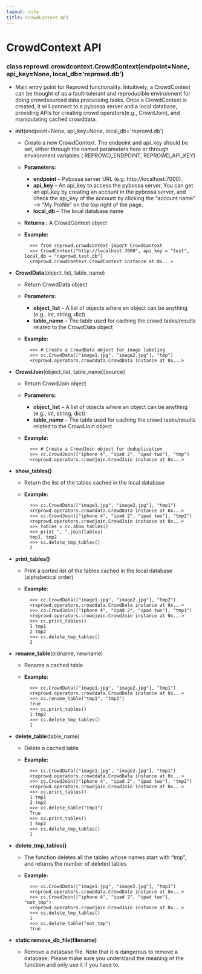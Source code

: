 ```yaml
---
layout: site
title: CrowdContext API
---
```

# CrowdContext API

### class reprowd.crowdcontext.CrowdContext(endpoint=None, api_key=None, local_db='reprowd.db')

* Main entry point for Reprowd functionality. Intuitively, a CrowdContext can be thought of as a fault-tolerant and reproducible environment for doing crowdsourced data processing tasks. Once a CrowdContext is created, it will connect to a pybossa server and a local database, providing APIs for creating crowd operators(e.g., CrowdJoin), and manipulating cached crowddata.

* **__init__**(endpoint=None, api_key=None, local_db='reprowd.db')
    * Create a new CrowdContext. The endpoint and api_key should be set, either through the named parameters here or through environment variables ( REPROWD_ENDPOINT, REPROWD_API_KEY)
    * **Parameters:**
      * **endpoint** – Pybossa server URL (e.g. http://localhost:7000).
      * **api_key** – An api_key to access the pybossa server. You can get an api_key by creating an account in the pybossa server, and check the api_key of the account by clicking the “account name” –> “My Profile” on the top right of the page.
      * **local_db** – The local database name
    * **Returns :** A CrowdContext object
    * **Example:**
		    
		    >>> from reprowd.crowdcontext import CrowdContext
			>>> CrowdContext("http://localhost:7000", api_key = "test", local_db = "reprowd.test.db")
			<reprowd.crowdcontext.CrowdContext instance at 0x...>

* **CrowdData**(object_list, table_name)
    * Return CrowdData object
    * **Parameters:**
      * **object_list** – A list of objects where an object can be anything (e.g., int, string, dict)
      * **table_name** – The table used for caching the crowd tasks/results related to the CrowdData object
    * **Example:**
    
		    >>> # Create a CrowdData object for image labeling
	        >>> cc.CrowdData(["image1.jpg", "image2.jpg"], "tmp")   
	        <reprowd.operators.crowddata.CrowdData instance at 0x...>

* **CrowdJoin**(object_list, table_name)[source]
    * Return CrowdJoin object
    * **Parameters:**
      * **object_list** – A list of objects where an object can be anything (e.g., int, string, dict)
      * **table_name** – The table used for caching the crowd tasks/results related to the CrowdJoin object
    * **Example:**

	        >>> # Create a CrowdJoin object for deduplication
	        >>> cc.CrowdJoin(["iphone 4", "ipad 2", "ipad two"], "tmp")
	        <reprowd.operators.crowdjoin.CrowdJoin instance at 0x...>

* **show_tables()**
    * Return the list of the tables cached in the local database
    * **Example:**

	        >>> cc.CrowdData(["image1.jpg", "image2.jpg"], "tmp1")
	        <reprowd.operators.crowddata.CrowdData instance at 0x...>
	        >>> cc.CrowdJoin(["iphone 4", "ipad 2", "ipad two"], "tmp2")
	        <reprowd.operators.crowdjoin.CrowdJoin instance at 0x...>
	        >>> tables = cc.show_tables()
	        >>> print ", ".join(tables)
	        tmp1, tmp2
	        >>> cc.delete_tmp_tables()
	        2

* **print_tables()**
    * Print a sorted list of the tables cached in the local database (alphabetical order)
    * **Example:**

	        >>> cc.CrowdData(["image1.jpg", "image2.jpg"], "tmp2")
	        <reprowd.operators.crowddata.CrowdData instance at 0x...>
	        >>> cc.CrowdJoin(["iphone 4", "ipad 2", "ipad two"], "tmp1")
	        <reprowd.operators.crowdjoin.CrowdJoin instance at 0x...>
	        >>> cc.print_tables()
	        1 tmp1
	        2 tmp2
	        >>> cc.delete_tmp_tables()
	        2

* **rename_table**(oldname, newname)
    * Rename a cached table
    * **Example:**

	        >>> cc.CrowdData(["image1.jpg", "image2.jpg"], "tmp1")
	        <reprowd.operators.crowddata.CrowdData instance at 0x...>
	        >>> cc.rename_table("tmp1", "tmp2")
	        True
	        >>> cc.print_tables()
	        1 tmp2
	        >>> cc.delete_tmp_tables()
	        1

* **delete_table**(table_name)
    * Delete a cached table
    * **Example:**

	        >>> cc.CrowdData(["image1.jpg", "image2.jpg"], "tmp1")
	        <reprowd.operators.crowddata.CrowdData instance at 0x...>
	        >>> cc.CrowdJoin(["iphone 4", "ipad 2", "ipad two"], "tmp2")
	        <reprowd.operators.crowdjoin.CrowdJoin instance at 0x...>
	        >>> cc.print_tables()
	        1 tmp1
	        2 tmp2
	        >>> cc.delete_table("tmp1")
	        True
	        >>> cc.print_tables()
	        1 tmp2
	        >>> cc.delete_tmp_tables()
	        1

* **delete_tmp_tables()**
    * The function deletes all the tables whose names start with “tmp”, and returns the number of deleted tables
    * **Example:**

	        >>> cc.CrowdData(["image1.jpg", "image2.jpg"], "tmp1")
	        <reprowd.operators.crowddata.CrowdData instance at 0x...>
	        >>> cc.CrowdJoin(["iphone 4", "ipad 2", "ipad two"], "not_tmp")
	        <reprowd.operators.crowdjoin.CrowdJoin instance at 0x...>
	        >>> cc.delete_tmp_tables()
	        1
	        >>> cc.delete_table("not_tmp")
	        True

* **static remove_db_file(filename)**
    * Remove a database file. Note that it is dangerous to remove a database. Please make sure you understand the meaning of the function and only use it if you have to.
